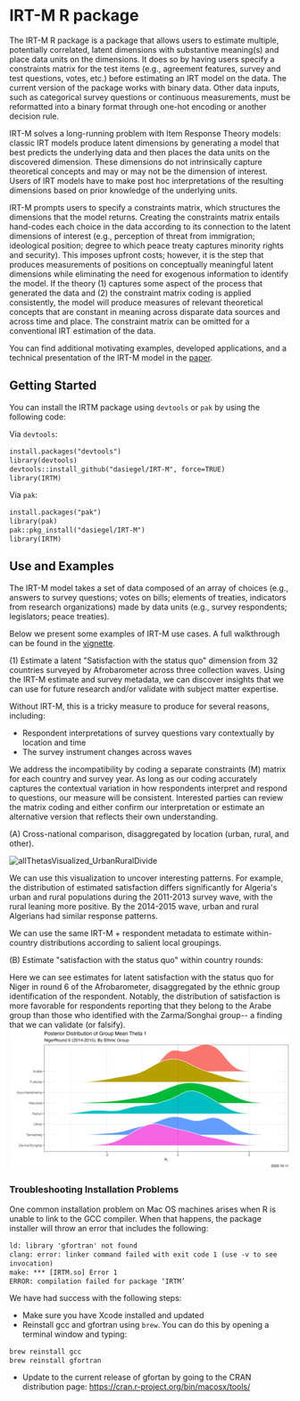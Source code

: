 # IRT-M R package

The IRT-M R package is a package that allows users to estimate multiple, potentially correlated, latent dimensions with substantive meaning\(s\) and place data units on the dimensions. It does so by having users specify a constraints matrix for the test items (e.g., agreement features, survey and test questions, votes, etc.) before estimating an IRT model on the data.
The current version of the package works with binary data. Other data inputs, such as categorical survey questions or continuous measurements, must be reformatted into a binary format through one-hot encoding or another decision rule. 

IRT-M solves a long-running problem with Item Response Theory models: classic IRT models produce latent dimensions by generating a model that best predicts the underlying data and then places the data units on the discovered dimension. These dimensions do not intrinsically capture theoretical concepts and may or may not be the dimension of interest. Users of IRT models have to make post hoc interpretations of the resulting dimensions based on prior knowledge of the underlying units. 

IRT-M prompts users to specify a constraints matrix, which structures the dimensions that the model returns. Creating the constraints matrix entails hand-codes each choice in the data according to its connection to the latent dimensions of interest (e.g., perception of threat from immigration; ideological position; degree to which peace treaty captures minority rights and security). This imposes upfront costs; however, it is the step that produces measurements of positions on conceptually meaningful latent dimensions while eliminating the need for exogenous information to identify the model. If the theory (1) captures some aspect of the process that generated the data and (2) the constraint matrix coding is applied consistently, the model will produce measures of relevant theoretical concepts that are constant in meaning across disparate data sources and across time and place. The constraint matrix can be omitted for a conventional IRT estimation of the data. 

You can find additional motivating examples, developed applications, and a technical presentation of the IRT-M model in the [paper](https://arxiv.org/abs/2111.11979). 

## Getting Started

You can install the IRTM package using `devtools` or `pak` by using the following code:

Via `devtools`:

```
install.packages("devtools")
library(devtools)
devtools::install_github("dasiegel/IRT-M", force=TRUE)
library(IRTM)
```

Via `pak`:

```
install.packages("pak")
library(pak)
pak::pkg_install("dasiegel/IRT-M")
library(IRTM)
```

## Use and Examples

The IRT-M model takes a set of data composed of an array of choices (e.g., answers to survey questions; votes on bills; elements of treaties, indicators from research organizations) made by data units (e.g., survey respondents; legislators; peace treaties). 

Below we present some examples of IRT-M use cases. A full walkthrough can be found in the [vignette](https://github.com/dasiegel/IRT-M/blob/master/vignettes/introduction.Rmd).

(1) Estimate a latent "Satisfaction with the status quo" dimension from 32 countries surveyed by Afrobarometer across three collection waves. Using the IRT-M estimate and survey metadata, we can discover insights that we can use for future research and\/or validate with subject matter expertise.  

Without IRT-M, this is a tricky measure to produce for several reasons, including:
- Respondent interpretations of survey questions vary contextually by location and time
- The survey instrument changes across waves

We address the incompatibility by coding a separate constraints (M) matrix for each country and survey year. As long as our coding accurately captures the contextual variation in how respondents interpret and respond to questions, our measure will be consistent. Interested parties can review the matrix coding and either confirm our interpretation or estimate an alternative version that reflects their own understanding.
 
(A) Cross-national comparison, disaggregated by location (urban, rural, and other).

![allThetasVisualized_UrbanRuralDivide](https://github.com/dasiegel/IRT-M/assets/10012916/65dffdf3-8a9a-4222-b897-53ead9a7e0d1)

We can use this visualization to uncover interesting patterns. For example, the distribution of estimated satisfaction differs significantly for Algeria's urban and rural populations during the 2011-2013 survey wave, with the rural leaning more positive. By the 2014-2015 wave, urban and rural Algerians had similar response patterns. 

We can use the same IRT-M + respondent metadata to estimate within-country distributions according to salient local groupings. 

(B) Estimate "satisfaction with the status quo" within country rounds:

Here we can see estimates for latent satisfaction with the status quo for Niger in round 6 of the Afrobarometer, disaggregated by the ethnic group identification of the respondent. Notably, the distribution of satisfaction is more favorable for respondents reporting that they belong to the Arabe group than those who identified with the Zarma/Songhai group-- a finding that we can validate (or falsify).
![Niger Round 6](https://github.com/dasiegel/IRT-M/blob/master/man/figures/Niger_R6-theta1_group_mean_posterior.png)


### Troubleshooting Installation Problems

One common installation problem on Mac OS machines arises when R is unable to link to the GCC compiler. When that happens, the package installer will throw an error that includes the following:

```
ld: library 'gfortran' not found
clang: error: linker command failed with exit code 1 (use -v to see invocation)
make: *** [IRTM.so] Error 1
ERROR: compilation failed for package ‘IRTM’
```

We have had success with the following steps:

- Make sure you have Xcode installed and updated
- Reinstall gcc and gfortran using `brew`. You can do this by opening a terminal window and typing:
```
brew reinstall gcc
brew reinstall gfortran
```
- Update to the current release of gfortan by going to the CRAN distribution page: https://cran.r-project.org/bin/macosx/tools/
